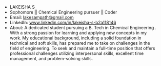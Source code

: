 - LAKEISHA S
- Sophomore || Chemical Engineering pursuer || Coder
- Email: lakesampath@gmail.com
- LinkedIn:  www.linkedin.com/in/lakeisha-s-b2a118146
- About: 
   A dedicated student pursuing a B. Tech in Chemical Engineering . With a strong passion for learning and applying new concepts in my work. My educational background, including a solid foundation in technical and soft skills, has prepared me to take on challenges in the field of engineering. To seek and maintain a full-time position that offers professional challenges utilizing interpersonal skills, excellent time management, and problem-solving skills.






<!---
Lakeisha-22CH/Lakeisha-22CH is a ✨ special ✨ repository because its `README.md` (this file) appears on your GitHub profile.
You can click the Preview link to take a look at your changes.
--->
